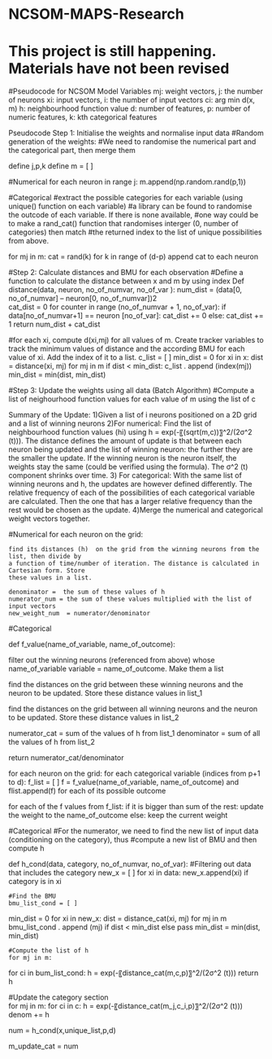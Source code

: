 # NCSOM-MAPS-Research

# This project is still happening. Materials have not been revised

#Pseudocode for NCSOM Model
Variables
mj: weight vectors,  j: the number of neurons
xi: input vectors,  i: the number of input vectors
ci: arg min d(x, m)
h: neighbourhood function value
d: number of features, p: number of numeric features, k: kth categorical features

Pseudocode
Step 1: Initialise the weights  and normalise input data
#Random generation of the weights:
#We need to randomise the numerical part and the categorical part, then merge them

define j,p,k
define m = [ ]

#Numerical
for each neuron in range j:
m.append(np.random.rand(p,1))

#Categorical
#extract the possible categories for each variable (using unique() function on each variable)
#a library can be found to randomise the outcode of each variable. If there is none available,
#one way could be to make a rand_cat() function that randomises interger (0, number of categories) then match
#the returned index to the list of unique possibilities from above.

for mj in m:
	cat = rand(k) for k in range of (d-p)
	append cat to each neuron


#Step 2: Calculate distances and BMU for each observation
#Define a function to calculate the distance between x and m by using index
Def distance(data, neuron, no_of_numvar, no_of_var ):
	num_dist = (data[0, no_of_numvar] – neuron[0, no_of_numvar])2            
	cat_dist = 0
for counter in range (no_of_numvar + 1, no_of_var):
		if data[no_of_numvar+1] == neuron [no_of_var]:
			cat_dist += 0
		else:
			cat_dist += 1
	return num_dist + cat_dist

#for each xi, compute d(xi,mj) for all values of m. Create tracker variables to track the minimum values of distance and the according BMU for each value of xi. Add the index of it to a list.
c_list = [ ]
min_dist = 0
for xi in x:
	dist = distance(xi, mj) for mj  in m
	if dist < min_dist:
		c_list . append (index(mj))
	min_dist = min(dist, min_dist)


#Step 3: Update the weights using all data (Batch Algorithm)
#Compute a list of neighourhood function values for each value of m using the list of c

Summary of the Update:
1)Given a list of i neurons positioned on a 2D grid and a list of winning neurons
2)For numerical: Find the list of neighbourhood function values (hi) using h = exp(-〖(sqrt(m,c))〗^2/(2σ^2 (t))). The distance defines the amount of update is that between each neuron being updated and the list of winning neuron: the further they are the smaller the update. If the winning neuron is the neuron itself, the weights stay the same (could be verified using the formula). The σ^2 (t) component shrinks over time. 
3) For categorical: With the same list of winning neurons and h, the updates are however defined differently. The relative frequency of each of the possibilities of each categorical variable are calculated. Then the one that has a larger relative frequency than the rest would be chosen as the update. 
4)Merge the numerical and categorical weight vectors together. 

#Numerical
for each neuron on the grid:

	find its distances (h)  on the grid from the winning neurons from the list, then divide by
	a function of time/number of iteration. The distance is calculated in Cartesian form. Store
	these values in a list.

	denominator =  the sum of these values of h
	numerator_num = the sum of these values multiplied with the list of input vectors
	new_weight_num  = numerator/denominator 


#Categorical

def f_value(name_of_variable, name_of_outcome):

filter out the winning neurons (referenced from above) whose 
name_of_variable variable = name_of_outcome. Make them a list
	
find the distances on the grid between these winning neurons and the neuron 
to be updated. Store these distance values in list_1
		
find the distances on the grid between all winning neurons and the neuron 
to be updated. Store these distance values in list_2

numerator_cat = sum of  the values of h from list_1
denominator = sum of all the values of h from list_2

return numerator_cat/denominator

for each neuron on the grid:
for each categorical variable (indices from p+1 to d):
f_list = [ ] 
f = f_value(name_of_variable, name_of_outcome) and flist.append(f) for each of its 
possible outcome

for each of the f values from f_list:
	if it is bigger than sum of the rest:
		update the weight to the name_of_outcome
	else:
		keep the current weight
	

#Categorical
#For the numerator, we need to find the new list of input data (conditioning on the category), thus #compute a new list of BMU and then compute h

def h_cond(data, category, no_of_numvar, no_of_var):
	#Filtering out data that includes the category
	new_x = [ ] 
for xi in data:
new_x.append(xi) if category is in xi

	#Find the BMU
	bmu_list_cond = [ ]
min_dist = 0
for xi in new_x:
		dist = distance_cat(xi, mj) for mj  in m
		bmu_list_cond . append (mj) if dist < min_dist else pass
		min_dist = min(dist, min_dist)

	#Compute the list of h
	for mj in m:
for ci in bum_list_cond:
h = exp(-〖distance_cat(m,c,p)〗^2/(2σ^2 (t)))
return h
	
#Update the category section	
for mj in m:
for ci in c:
		h = exp(-〖distance_cat(m_j,c_i,p)〗^2/(2σ^2 (t))) 
		denom += h

num = h_cond(x,unique_list,p,d)

m_update_cat = num

	


	



